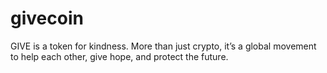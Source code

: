 # givecoin
GIVE is a token for kindness. More than just crypto, it’s a global movement to help each other, give hope, and protect the future.
